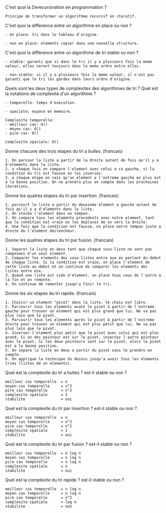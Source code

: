 C'est quoi la Derecursivation en programmation ?
```
Principe de transformer un algorithme recursif en iteratif.
```

C'est quoi la difference entre un algorithme en place ou non ?
```
- en place: tri dans le tableau d'origine.

- non en place: elements copier dans une nouvelle structure.
```

C'est quoi la difference entre un algorithme de tri stable ou non ?
```
- stable: garanti que si dans le tri il y a plusieurs fois la meme valeur, elles seront toujours dans le meme ordre entre elles.

- non-stable: si il y a plusieurs fois la meme valeur, il n'est pas garanti que le tri les gardes dans leurs ordre d'origine.
```

Quels sont les deux types de complexites des algorithmes de tri ? Quel est la notations de complexite d'un algorithme ?
```
- temporelle: temps d'execution.

- spaciale: espace en memoire.

Complexite temporelle:
- meilleur cas: O()
- moyen cas: O()
- pire cas: O()

Complexite spaciale: O()
```

Donne chacune des trois etapes du tri a bulles. (francais)
```
1. On parcour la liste a partir de la droite autant de fois qu'il y a d'elements dans la liste.
2. a chaque fois on compare l'element avec celui a ca gauche, si la condition du tri est fausse on les inverses.
3. a chaque etape on sais qu'un element a l'extreme gauche en plus est a la bonne position. On ne prendra plus en compte dans les prochaines iterations.
```

Donne les quatres etapes du tri par insertion. (francais)
```
1. parcourt la liste a partir du deuxieme element a gauche autant de fois qu'il y a d'elements dans la liste.
2. On stocke l'element dans un tempon.
3. On compare tous les elements precedents avec notre element, tant que la condition est vraie on les deplaces de un vers la droite.
4. Une fois que la condition est fausse, on place notre tempon juste a droite de l'element declencheur.
```

Donne les quatres etapes du tri par fusion. (francais)
```
1. Separer la liste en deux tant que chaque sous-liste ne sont pas composees d'un seul element.
2. Comparer les elements des sous-listes entre eux en partant du debut de chaque liste. Si la condition est vraie, on place l'element de cette liste au debut et on continue de comparer les elements des listes entre eux.
3. Quand une liste est vide d'element, on place tous ceux de l'autre a la fin et on remonte.
4. On continue de remonter jusqu'a finir le tri.
```

Donne les six etapes du tri rapide. (francais)
```
1. Choisir un element "pivot" dans la liste, le choix est libre.
2. Parcourir tous les elements avant le pivot à partir de l'extreme gauche pour trouver un element qui est plus grand que lui. Ne va pas plus loin que le pivot.
3. Parcourir tous les elements après le pivot à partir de l'extreme droite pour trouver un element qui est plus petit que lui. Ne va pas plus loin que le pivot.
4. Inverser l'element plus petit que le pivot avec celui qui est plus grand. Si un des pointeur est sur le pivot, inversez l'autre pointeur avec le pivot. Si les deux pointeurs sont sur le pivot, alors le pivot est a la bonne position.
5. On separe la liste en deux a partir du pivot sans le prendre en compte.
6. On applique la technique du dessus jusqu'a avoir tous les elements tries (listes de un elements).
```

Quel est la complexite du tri a bulles ? est-il stable ou non ?
```
meilleur cas temporelle  = n
moyen cas temporelle     = n^2
pire cas temporelle      = n^2
complexite spatiale      = 1
stabilite                = oui
```

Quel est la complexite du tri par insertion ? est-il stable ou non ?
```
meilleur cas temporelle  = n
moyen cas temporelle     = n^2
pire cas temporelle      = n^2
complexite spatiale      = 1
stabilite                = oui
```

Quel est la complexite du tri par fusion ? est-il stable ou non ?
```
meilleur cas temporelle  = n log n
moyen cas temporelle     = n log n
pire cas temporelle      = n log n
complexite spatiale      = n
stabilite                = oui
```

Quel est la complexite du tri rapide ? est-il stable ou non ?
```
meilleur cas temporelle  = n log n
moyen cas temporelle     = n log n
pire cas temporelle      = n^2
complexite spatiale      = log n
stabilite                = non
```
